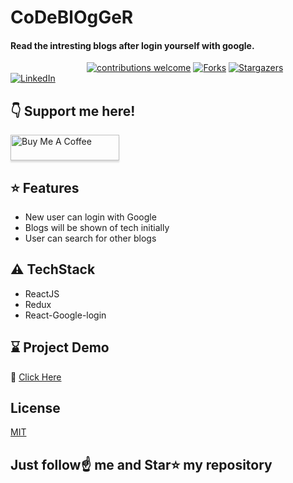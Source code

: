 <h1 align="left">CoDeBlOgGeR</h1>

<div align= "left">
  <h4>Read the intresting blogs after login yourself with google.</h4>
</div>

&nbsp;&nbsp;&nbsp;&nbsp;&nbsp;&nbsp;&nbsp;&nbsp;&nbsp;&nbsp;&nbsp;&nbsp;&nbsp;&nbsp;&nbsp;&nbsp;&nbsp;&nbsp;&nbsp;&nbsp;&nbsp;&nbsp;&nbsp;&nbsp;&nbsp;&nbsp;&nbsp;&nbsp;&nbsp;&nbsp;
[![contributions welcome](https://img.shields.io/badge/contributions-welcome-brightgreen.svg?style=flat)](https://github.com/Snehal-Singh174/CoDeBlOgGeR/issues)
[![Forks](https://img.shields.io/github/forks/Snehal-Singh174/CoDy_GiRlS.svg?logo=github)](https://github.com/Snehal-Singh174/CoDeBlOgGeR/network/members)
[![Stargazers](https://img.shields.io/github/stars/Snehal-Singh174/CoDeBlOgGeR.svg?logo=github)](https://github.com/Snehal-Singh174/CoDeBlOgGeR/stargazers)
[![LinkedIn](https://img.shields.io/badge/-LinkedIn-black.svg?style=flat-square&logo=linkedin&colorB=555)](https://www.linkedin.com/in/snehal-singh-b5119817b/)

## :point_down: Support me here!
<a href="https://www.buymeacoffee.com/Snehal" target="_blank"><img src="https://www.buymeacoffee.com/assets/img/custom_images/orange_img.png" alt="Buy Me A Coffee" style="height: 41px !important;width: 174px !important;box-shadow: 0px 3px 2px 0px rgba(190, 190, 190, 0.5) !important;-webkit-box-shadow: 0px 3px 2px 0px rgba(190, 190, 190, 0.5) !important;" ></a>

## :star: Features
- New user can login with Google
- Blogs will be shown of tech initially
- User can search for other blogs

## :warning: TechStack
- ReactJS
- Redux
- React-Google-login

## :hourglass: Project Demo
:movie_camera: [Click Here](https://blog-app-174.netlify.app/)

## License

[MIT](https://choosealicense.com/licenses/mit/)

## Just follow☝️ me and Star⭐ my repository 
